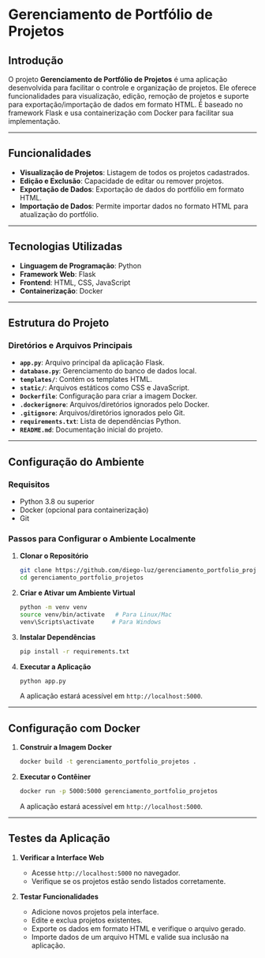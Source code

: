 
# Gerenciamento de Portfólio de Projetos

## Introdução
O projeto **Gerenciamento de Portfólio de Projetos** é uma aplicação desenvolvida para facilitar o controle e organização de projetos. Ele oferece funcionalidades para visualização, edição, remoção de projetos e suporte para exportação/importação de dados em formato HTML. É baseado no framework Flask e usa containerização com Docker para facilitar sua implementação.

---

## Funcionalidades
- **Visualização de Projetos**: Listagem de todos os projetos cadastrados.
- **Edição e Exclusão**: Capacidade de editar ou remover projetos.
- **Exportação de Dados**: Exportação de dados do portfólio em formato HTML.
- **Importação de Dados**: Permite importar dados no formato HTML para atualização do portfólio.

---

## Tecnologias Utilizadas
- **Linguagem de Programação**: Python
- **Framework Web**: Flask
- **Frontend**: HTML, CSS, JavaScript
- **Containerização**: Docker

---

## Estrutura do Projeto

### Diretórios e Arquivos Principais

- **`app.py`**: Arquivo principal da aplicação Flask.
- **`database.py`**: Gerenciamento do banco de dados local.
- **`templates/`**: Contém os templates HTML.
- **`static/`**: Arquivos estáticos como CSS e JavaScript.
- **`Dockerfile`**: Configuração para criar a imagem Docker.
- **`.dockerignore`**: Arquivos/diretórios ignorados pelo Docker.
- **`.gitignore`**: Arquivos/diretórios ignorados pelo Git.
- **`requirements.txt`**: Lista de dependências Python.
- **`README.md`**: Documentação inicial do projeto.

---

## Configuração do Ambiente

### Requisitos
- Python 3.8 ou superior
- Docker (opcional para containerização)
- Git

### Passos para Configurar o Ambiente Localmente

1. **Clonar o Repositório**
   ```bash
   git clone https://github.com/diego-luz/gerenciamento_portfolio_projetos.git
   cd gerenciamento_portfolio_projetos
   ```

2. **Criar e Ativar um Ambiente Virtual**
   ```bash
   python -m venv venv
   source venv/bin/activate   # Para Linux/Mac
   venv\Scripts\activate     # Para Windows
   ```

3. **Instalar Dependências**
   ```bash
   pip install -r requirements.txt
   ```

4. **Executar a Aplicação**
   ```bash
   python app.py
   ```
   A aplicação estará acessível em `http://localhost:5000`.

---

## Configuração com Docker

1. **Construir a Imagem Docker**
   ```bash
   docker build -t gerenciamento_portfolio_projetos .
   ```

2. **Executar o Contêiner**
   ```bash
   docker run -p 5000:5000 gerenciamento_portfolio_projetos
   ```
   A aplicação estará acessível em `http://localhost:5000`.

---

## Testes da Aplicação

1. **Verificar a Interface Web**
   - Acesse `http://localhost:5000` no navegador.
   - Verifique se os projetos estão sendo listados corretamente.

2. **Testar Funcionalidades**
   - Adicione novos projetos pela interface.
   - Edite e exclua projetos existentes.
   - Exporte os dados em formato HTML e verifique o arquivo gerado.
   - Importe dados de um arquivo HTML e valide sua inclusão na aplicação.

